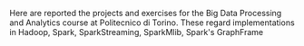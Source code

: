 Here are reported the projects and exercises for the Big Data Processing and Analytics course at Politecnico di Torino.
These regard implementations in Hadoop, Spark, SparkStreaming, SparkMlib, Spark's GraphFrame
